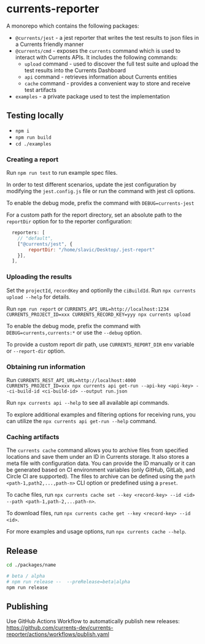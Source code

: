# currents-reporter

A monorepo which contains the following packages:

- `@currents/jest` - a jest reporter that writes the test results to json files in a Currents friendly manner
- `@currents/cmd` - exposes the `currents` command which is used to interact with Currents APIs. It includes the following commands:
  - `upload` command - used to discover the full test suite and upload the test results into the Currents Dashboard
  - `api` command - retrieves information about Currents entities
  - `cache` command - provides a convenient way to store and receive test artifacts
- `examples` - a private package used to test the implementation

## Testing locally

- `npm i`
- `npm run build`
- `cd ./examples`

### Creating a report

Run `npm run test` to run example spec files.

In order to test different scenarios, update the jest configuration by modifying the `jest.config.js` file or run the command with jest cli options.

To enable the debug mode, prefix the command with `DEBUG=currents-jest`

For a custom path for the report directory, set an absolute path to the `reportDir` option for to the reporter configuration:

```javascript
  reporters: [
    // "default",
    ["@currents/jest", {
        reportDir: "/home/slavic/Desktop/.jest-report"
    }],
  ],
```

### Uploading the results

Set the `projectId`, `recordKey` and optionlly the `ciBuildId`. Run `npx currents upload --help` for details.

Run `npm run report` or `CURRENTS_API_URL=http://localhost:1234 CURRENTS_PROJECT_ID=xxx CURRENTS_RECORD_KEY=yyy npx currents upload`

To enable the debug mode, prefix the command with `DEBUG=currents,currents:*` or use the `--debug` option.

To provide a custom report dir path, use `CURRENTS_REPORT_DIR` env variable or `--report-dir` option.

### Obtaining run information

Run `CURRENTS_REST_API_URL=http://localhost:4000 CURRENTS_PROJECT_ID=xxx npx currents api get-run --api-key <api-key> --ci-build-id <ci-build-id> --output run.json`

Run `npx currents api --help` to see all available api commands.

To explore additional examples and filtering options for receiving runs, you can utilize the `npx currents api get-run --help` command.

### Caching artifacts

The `currents cache` command allows you to archive files from specified locations and save them under an ID in Currents storage. It also stores a meta file with configuration data. You can provide the ID manually or it can be generated based on CI environment variables (only GitHub, GitLab, and Circle CI are supported). The files to archive can be defined using the `path <path-1,path2,...,path-n>` CLI option or predefined using a `preset`.

To cache files, run `npx currents cache set --key <record-key> --id <id> --path <path-1,path-2,...path-n>`.

To download files, run `npx currents cache get --key <record-key> --id <id>`.

For more examples and usage options, run `npx currents cache --help`.

## Release

```sh
cd ./packages/name

# beta / alpha
# npm run release --  --preRelease=beta|alpha
npm run release
```

## Publishing

Use GitHub Actions Workflow to automatically publish new releases: https://github.com/currents-dev/currents-reporter/actions/workflows/publish.yaml
